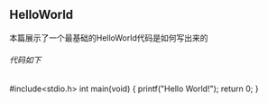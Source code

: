 ## HelloWorld
本篇展示了一个最基础的HelloWorld代码是如何写出来的

###### 代码如下
\#include\<stdio.h\>
int main(void)
\{
   printf(\"Hello World!\")\;
    return 0\;
\}